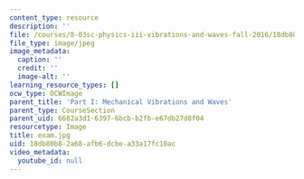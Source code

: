 ```yaml
---
content_type: resource
description: ''
file: /courses/8-03sc-physics-iii-vibrations-and-waves-fall-2016/18db80b82a68afb6dcbea33a17fc10ac_exam.jpg
file_type: image/jpeg
image_metadata:
  caption: ''
  credit: ''
  image-alt: ''
learning_resource_types: []
ocw_type: OCWImage
parent_title: 'Part I: Mechanical Vibrations and Waves'
parent_type: CourseSection
parent_uid: 6682a3d1-6397-6bcb-b2fb-e67db27d8f04
resourcetype: Image
title: exam.jpg
uid: 18db80b8-2a68-afb6-dcbe-a33a17fc10ac
video_metadata:
  youtube_id: null
---
```


